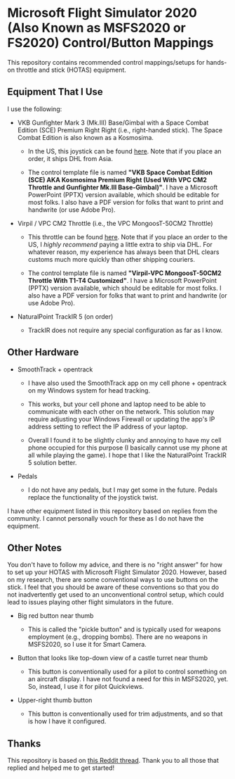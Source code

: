 # Microsoft Flight Simulator 2020 (Also Known as MSFS2020 or FS2020) Control/Button Mappings

This repository contains recommended control mappings/setups for hands-on throttle and stick (HOTAS) equipment.

## Equipment That I Use

I use the following:

+ VKB Gunfighter Mark 3 (Mk.III) Base/Gimbal with a Space Combat Edition (SCE) Premium Right Right (i.e., right-handed stick).
The Space Combat Edition is also known as a Kosmosima.

  + In the US, this joystick can be found [here](https://vkbcontrollers.com/?product=gunfighter-mk-ii-space-combat-edition).
  Note that if you place an order, it ships DHL from Asia.

  + The control template file is named **"VKB Space Combat Edition (SCE) AKA Kosmosima Premium Right (Used With VPC CM2 Throttle and Gunfighter Mk.III Base-Gimbal)"**.
  I have a Microsoft PowerPoint (PPTX) version available, which should be editable for most folks.
  I also have a PDF version for folks that want to print and handwrite (or use Adobe Pro).

+ Virpil / VPC CM2 Throttle (i.e., the VPC MongoosT-50CM2 Throttle)

  + This throttle can be found [here](https://virpil-controls.eu/vpc-mongoost-50cm2-throttle.html).
   Note that if you place an order to the US, I _highly recommend_ paying a little extra to ship via DHL.
   For whatever reason, my experience has always been that DHL clears customs much more quickly than other shipping couriers.

  + The control template file is named **"Virpil-VPC MongoosT-50CM2 Throttle With T1-T4 Customized"**.
  I have a Microsoft PowerPoint (PPTX) version available, which should be editable for most folks.
  I also have a PDF version for folks that want to print and handwrite (or use Adobe Pro).

+ NaturalPoint TrackIR 5 (on order)
  + TrackIR does not require any special configuration as far as I know.

## Other Hardware

+ SmoothTrack + opentrack

  + I have also used the SmoothTrack app on my cell phone + opentrack on my Windows system for head tracking.

  + This works, but your cell phone and laptop need to be able to communicate with each other on the network.
  This solution may require adjusting your Windows Firewall or updating the app's IP address setting to reflect the IP address of your laptop.

  + Overall I found it to be slightly clunky and annoying to have my cell phone occupied for this purpose (I basically cannot use my phone at all while playing the game).
  I hope that I like the NaturalPoint TrackIR 5 solution better.

+ Pedals

  + I do not have any pedals, but I may get some in the future.
  Pedals replace the functionality of the joystick twist.

I have other equipment listed in this repository based on replies from the community.
I cannot personally vouch for these as I do not have the equipment.

## Other Notes

You don't have to follow my advice, and there is no "right answer" for how to set up your HOTAS with Microsoft Flight Simulator 2020.
However, based on my research, there are some conventional ways to use buttons on the stick.
I feel that you should be aware of these conventions so that you do not inadvertently get used to an unconventional control setup, which could lead to issues playing other flight simulators in the future.

+ Big red button near thumb

  + This is called the "pickle button" and is typically used for weapons employment (e.g., dropping bombs).
  There are no weapons in MSFS2020, so I use it for Smart Camera.

+ Button that looks like top-down view of a castle turret near thumb

  + This button is conventionally used for a pilot to control something on an aircraft display.
  I have not found a need for this in MSFS2020, yet.
  So, instead, I use it for pilot Quickviews.

+ Upper-right thumb button

  + This button is conventionally used for trim adjustments, and so that is how I have it configured.

## Thanks

This repository is based on [this Reddit thread](https://www.reddit.com/r/hotas/comments/iupbn1/control_mapping_for_vkb_stick_and_virpil_cm2/).
Thank you to all those that replied and helped me to get started!
